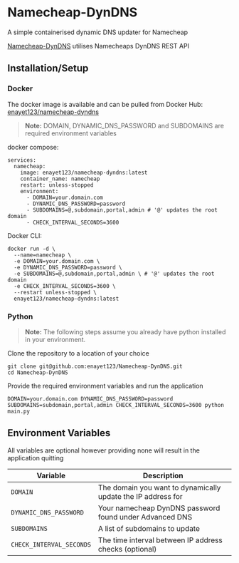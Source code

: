 # Namecheap-DynDNS

A simple containerised dynamic DNS updater for Namecheap

[Namecheap-DynDNS](https://github.com/enayet123/Namecheap-DynDNS) utilises Namecheaps DynDNS REST API

## Installation/Setup

### Docker

The docker image is available and can be pulled from Docker Hub: [enayet123/namecheap-dyndns](https://hub.docker.com/r/enayet123/namecheap-dyndns)

> **Note:** DOMAIN, DYNAMIC_DNS_PASSWORD and SUBDOMAINS are required environment variables

docker compose:

```
services:
  namecheap:
    image: enayet123/namecheap-dyndns:latest
    container_name: namecheap
    restart: unless-stopped
    environment:
      - DOMAIN=your.domain.com
      - DYNAMIC_DNS_PASSWORD=password
      - SUBDOMAINS=@,subdomain,portal,admin # '@' updates the root domain
      - CHECK_INTERVAL_SECONDS=3600
```

Docker CLI:

```
docker run -d \
  --name=namecheap \
  -e DOMAIN=your.domain.com \
  -e DYNAMIC_DNS_PASSWORD=password \
  -e SUBDOMAINS=@,subdomain,portal,admin \ # '@' updates the root domain
  -e CHECK_INTERVAL_SECONDS=3600 \
  --restart unless-stopped \
  enayet123/namecheap-dyndns:latest
```

### Python

> **Note:** The following steps assume you already have python installed in your environment.

Clone the repository to a location of your choice
```
git clone git@github.com:enayet123/Namecheap-DynDNS.git
cd Namecheap-DynDNS
```

Provide the required environment variables and run the application
```
DOMAIN=your.domain.com DYNAMIC_DNS_PASSWORD=password SUBDOMAINS=subdomain,portal,admin CHECK_INTERVAL_SECONDS=3600 python main.py
```

## Environment Variables

All variables are optional however providing none will result in the application quitting

| Variable                    | Description                                                                                          |
|-----------------------------|------------------------------------------------------------------------------------------------------|
| `DOMAIN`                    | The domain you want to dynamically update the IP address for                                         |
| `DYNAMIC_DNS_PASSWORD`      | Your namecheap DynDNS password found under Advanced DNS                                              |
| `SUBDOMAINS`                | A list of subdomains to update                                                                       |
| `CHECK_INTERVAL_SECONDS`    | The time interval between IP address checks (optional)                                               |
